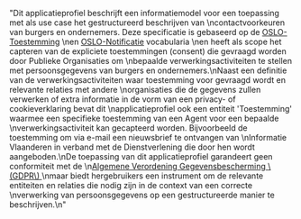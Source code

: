 "Dit applicatieprofiel beschrijft een informatiemodel voor een toepassing met als use case het gestructureerd beschrijven van \ncontactvoorkeuren van burgers en ondernemers. Deze specificatie is gebaseerd op de [OSLO-Toestemming](https://data.vlaanderen.be/ns/toestemming) \nen [OSLO-Notificatie](https://data.vlaanderen.be/ns/notificatie) vocabularia \nen heeft als scope het capteren van de expliciete toestemmingen (consent) die gevraagd worden door Publieke Organisaties om \nbepaalde verwerkingsactiviteiten te stellen met persoonsgegevens van burgers en ondernemers.\nNaast een definitie van de verwerkingsactiviteiten waar toestemming voor gevraagd wordt en relevante relaties met andere \norganisaties die de gegevens zullen verwerken of extra informatie in de vorm van een privacy- of cookieverklaring bevat dit \napplicatieprofiel ook een entiteit 'Toestemming' waarmee een specifieke toestemming van een Agent voor een bepaalde \nverwerkingsactiviteit kan gecapteerd worden. Bijvoorbeeld de toestemming om via e-mail een nieuwsbrief te ontvangen van \nInformatie Vlaanderen in verband met de Dienstverlening die door hen wordt aangeboden.\nDe toepassing van dit applicatieprofiel garandeert geen conformiteit met de \n[Algemene Verordening Gegevensbescherming \\(GDPR\\) ](http://data.europa.eu/eli/reg/2016/679/oj)\nmaar biedt hergebruikers een instrument om de relevante entiteiten en relaties die nodig zijn in de context van een correcte \nverwerking van persoonsgegevens op een gestructureerde manier te beschrijven.\n"